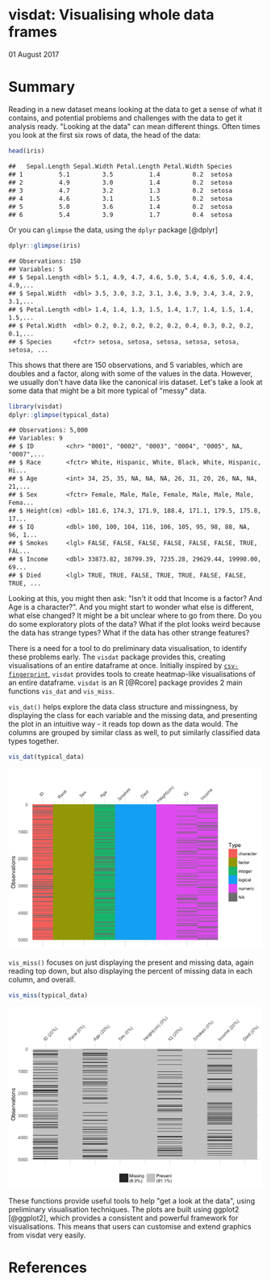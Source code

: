# visdat: Visualising whole data frames
01 August 2017  

# Summary

Reading in a new dataset means looking at the data to get a sense of what it contains, and potential problems and challenges with the data to get it analysis ready. "Looking at the data" can mean different things. Often times you look at the first six rows of data, the head of the data:


```r
head(iris)
```

```
##   Sepal.Length Sepal.Width Petal.Length Petal.Width Species
## 1          5.1         3.5          1.4         0.2  setosa
## 2          4.9         3.0          1.4         0.2  setosa
## 3          4.7         3.2          1.3         0.2  setosa
## 4          4.6         3.1          1.5         0.2  setosa
## 5          5.0         3.6          1.4         0.2  setosa
## 6          5.4         3.9          1.7         0.4  setosa
```

Or you can `glimpse` the data, using the `dplyr` package [@dplyr]


```r
dplyr::glimpse(iris)
```

```
## Observations: 150
## Variables: 5
## $ Sepal.Length <dbl> 5.1, 4.9, 4.7, 4.6, 5.0, 5.4, 4.6, 5.0, 4.4, 4.9,...
## $ Sepal.Width  <dbl> 3.5, 3.0, 3.2, 3.1, 3.6, 3.9, 3.4, 3.4, 2.9, 3.1,...
## $ Petal.Length <dbl> 1.4, 1.4, 1.3, 1.5, 1.4, 1.7, 1.4, 1.5, 1.4, 1.5,...
## $ Petal.Width  <dbl> 0.2, 0.2, 0.2, 0.2, 0.2, 0.4, 0.3, 0.2, 0.2, 0.1,...
## $ Species      <fctr> setosa, setosa, setosa, setosa, setosa, setosa, ...
```

This shows that there are 150 observations, and 5 variables, which are doubles and a factor, along with some of the values in the data. However, we usually don't have data like the canonical iris dataset. Let's take a look at some data that might be a bit more typical of "messy" data.


```r
library(visdat)
dplyr::glimpse(typical_data)
```

```
## Observations: 5,000
## Variables: 9
## $ ID         <chr> "0001", "0002", "0003", "0004", "0005", NA, "0007",...
## $ Race       <fctr> White, Hispanic, White, Black, White, Hispanic, Hi...
## $ Age        <int> 34, 25, 35, NA, NA, NA, 26, 31, 20, 26, NA, NA, 21,...
## $ Sex        <fctr> Female, Male, Male, Female, Male, Male, Male, Fema...
## $ Height(cm) <dbl> 181.6, 174.3, 171.9, 188.4, 171.1, 179.5, 175.8, 17...
## $ IQ         <dbl> 100, 100, 104, 116, 106, 105, 95, 98, 88, NA, 96, 1...
## $ Smokes     <lgl> FALSE, FALSE, FALSE, FALSE, FALSE, FALSE, TRUE, FAL...
## $ Income     <dbl> 33873.82, 38799.39, 7235.28, 29629.44, 19990.00, 69...
## $ Died       <lgl> TRUE, TRUE, FALSE, TRUE, TRUE, FALSE, FALSE, TRUE, ...
```

Looking at this, you might then ask: "Isn't it odd that Income is a factor? And Age is a character?". And you might start to wonder what else is different, what else changed? It might be a bit unclear where to go from there. Do you do some exploratory plots of the data? What if the plot looks weird because the data has strange types? What if the data has other strange features? 

There is a need for a tool to do preliminary data visualisation, to identify these problems early. The `visdat` package provides this, creating visualisations of an entire dataframe at once. Initially inspired by [`csv-fingerprint`](https://github.com/setosa/csv-fingerprint), `visdat` provides tools to create heatmap-like visualisations of an entire dataframe. `visdat` is an R [@Rcore] package provides 2 main functions `vis_dat` and `vis_miss`.

`vis_dat()` helps explore the data class structure and missingness, by displaying the class for each variable and the missing data, and presenting the plot in an intuitive way - it reads top down as the data would. The columns are grouped by similar class as well, to put similarly classified data types together.


```r
vis_dat(typical_data)
```

![](paper_files/figure-html/load-data-1.png)<!-- -->

`vis_miss()` focuses on just displaying the present and missing data, again reading top down, but also displaying the percent of missing data in each column, and overall.


```r
vis_miss(typical_data)
```

![](paper_files/figure-html/vis-miss-1.png)<!-- -->

These functions provide useful tools to help "get a look at the data", using preliminary visualisation techniques. The plots are built using ggplot2 [@ggplot2], which provides a consistent and powerful framework for visualisations. This means that users can customise and extend graphics from visdat very easily.

# References
